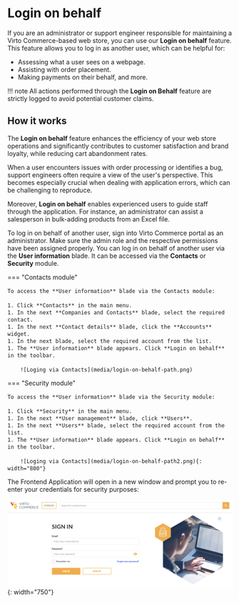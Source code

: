 ﻿# Login on behalf

If you are an administrator or support engineer responsible for maintaining a Virto Commerce-based web store, you can use our **Login on behalf** feature. This feature allows you to log in as another user, which can be helpful for:

* Assessing what a user sees on a webpage.
* Assisting with order placement.
* Making payments on their behalf, and more.

!!! note
	All actions performed through the **Login on Behalf** feature are strictly logged to avoid potential customer claims.

## How it works

The **Login on behalf** feature enhances the efficiency of your web store operations and significantly contributes to customer satisfaction and brand loyalty, while reducing cart abandonment rates.

When a user encounters issues with order processing or identifies a bug, support engineers often require a view of the user's perspective. This becomes especially crucial when dealing with application errors, which can be challenging to reproduce.

Moreover, **Login on behalf** enables experienced users to guide staff through the application. For instance, an administrator can assist a salesperson in bulk-adding products from an Excel file.

To log in on behalf of another user, sign into Virto Commerce portal as an administrator. Make sure the admin role and the respective permissions have been assigned properly. You can log in on behalf of another user via the **User information** blade. It can be accessed via the **Contacts** or **Security** module.

=== "Contacts module"

    To access the **User information** blade via the Contacts module:

	1. Click **Contacts** in the main menu.
	1. In the next **Companies and Contacts** blade, select the required contact.
	1. In the next **Contact details** blade, click the **Accounts** widget.
	1. In the next blade, select the required account from the list.
	1. The **User information** blade appears. Click **Login on behalf** in the toolbar.  

		![Loging via Contacts](media/login-on-behalf-path.png)

=== "Security module"

    To access the **User information** blade via the Security module:

	1. Click **Security** in the main menu.
	1. In the next **User management** blade, click **Users**.
	1. In the next **Users** blade, select the required account from the list.
	1. The **User information** blade appears. Click **Login on behalf** in the toolbar.  

		![Loging via Contacts](media/login-on-behalf-path2.png){: width="800"}


The Frontend Application will open in a new window and prompt you to re-enter your credentials for security purposes:

![Redirection to Storefront](media/redirection-to-storefront.png){: width="750"}
